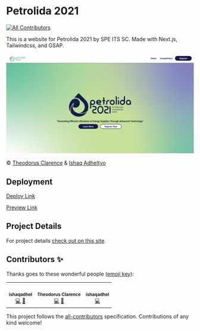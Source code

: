# Petrolida 2021
<!-- ALL-CONTRIBUTORS-BADGE:START - Do not remove or modify this section -->
[![All Contributors](https://img.shields.io/badge/all_contributors-2-orange.svg?style=flat-square)](#contributors-)
<!-- ALL-CONTRIBUTORS-BADGE:END -->

This is a website for Petrolida 2021 by SPE ITS SC. Made with Next.js, Tailwindcss, and GSAP.

![Screenshot](public/screenshot.png)

© [Theodorus Clarence](https://theodorusclarence.com) & [Ishaq Adheltyo](https://www.linkedin.com/in/ishaq-adheltyo-b53832106/)

## Deployment

[Deploy Link](http://petrolida.its.ac.id)

[Preview Link](https://petrolida-2021.vercel.app)

## Project Details

For project details [check out on this site](https://theodorusclarence.com/projects/petrolida-2021).

## Contributors ✨

Thanks goes to these wonderful people ([emoji key](https://allcontributors.org/docs/en/emoji-key)):

<!-- ALL-CONTRIBUTORS-LIST:START - Do not remove or modify this section -->
<!-- prettier-ignore-start -->
<!-- markdownlint-disable -->
<table>
  <tr>
    <td align="center"><a href="https://ishaqadhel.com"><img src="https://avatars.githubusercontent.com/u/49280352?v=4?s=100" width="100px;" alt=""/><br /><sub><b>ishaqadhel</b></sub></a><br /><a href="https://github.com/theodorusclarence/petrolida-2021/commits?author=ishaqadhel" title="Code">💻</a> <a href="#design-ishaqadhel" title="Design">🎨</a></td>
    <td align="center"><a href="https://theodorusclarence.com"><img src="https://avatars.githubusercontent.com/u/55318172?v=4?s=100" width="100px;" alt=""/><br /><sub><b>Theodorus Clarence</b></sub></a><br /><a href="https://github.com/theodorusclarence/petrolida-2021/commits?author=theodorusclarence" title="Code">💻</a> <a href="#design-theodorusclarence" title="Design">🎨</a></td>
    <td align="center"><a href="https://ishaqadhel.com"><img src="https://avatars.githubusercontent.com/u/49280352?v=4?s=100" width="100px;" alt=""/><br /><sub><b>ishaqadhel</b></sub></a><br /><a href="https://github.com/theodorusclarence/petrolida-2021/commits?author=ishaqadhel" title="Code">💻</a></td>
  </tr>
</table>

<!-- markdownlint-restore -->
<!-- prettier-ignore-end -->

<!-- ALL-CONTRIBUTORS-LIST:END -->

This project follows the [all-contributors](https://github.com/all-contributors/all-contributors) specification. Contributions of any kind welcome!

